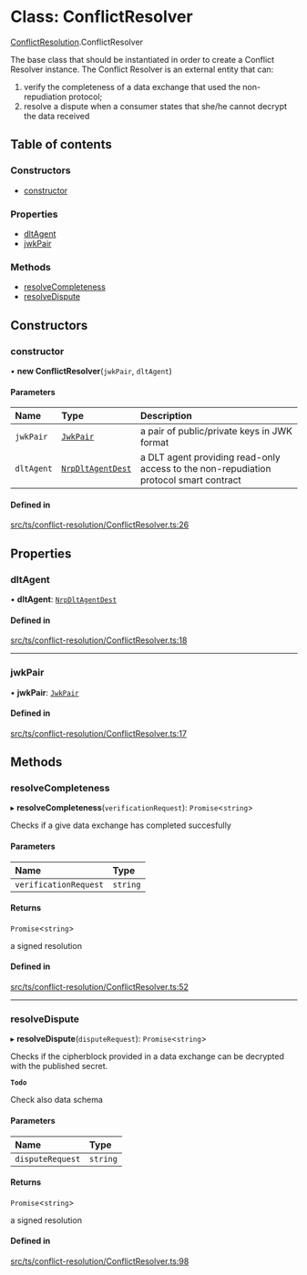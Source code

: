 # Class: ConflictResolver

[ConflictResolution](../modules/ConflictResolution.md).ConflictResolver

The base class that should be instantiated in order to create a Conflict Resolver instance.
The Conflict Resolver is an external entity that can:
 1. verify the completeness of a data exchange that used the non-repudiation protocol;
 2. resolve a dispute when a consumer states that she/he cannot decrypt the data received

## Table of contents

### Constructors

- [constructor](ConflictResolution.ConflictResolver.md#constructor)

### Properties

- [dltAgent](ConflictResolution.ConflictResolver.md#dltagent)
- [jwkPair](ConflictResolution.ConflictResolver.md#jwkpair)

### Methods

- [resolveCompleteness](ConflictResolution.ConflictResolver.md#resolvecompleteness)
- [resolveDispute](ConflictResolution.ConflictResolver.md#resolvedispute)

## Constructors

### constructor

• **new ConflictResolver**(`jwkPair`, `dltAgent`)

#### Parameters

| Name | Type | Description |
| :------ | :------ | :------ |
| `jwkPair` | [`JwkPair`](../interfaces/JwkPair.md) | a pair of public/private keys in JWK format |
| `dltAgent` | [`NrpDltAgentDest`](../interfaces/Signers.NrpDltAgentDest.md) | a DLT agent providing read-only access to the non-repudiation protocol smart contract |

#### Defined in

[src/ts/conflict-resolution/ConflictResolver.ts:26](https://gitlab.com/i3-market/code/wp3/t3.2/conflict-resolution/non-repudiation-library/-/blob/58c6997/src/ts/conflict-resolution/ConflictResolver.ts#L26)

## Properties

### dltAgent

• **dltAgent**: [`NrpDltAgentDest`](../interfaces/Signers.NrpDltAgentDest.md)

#### Defined in

[src/ts/conflict-resolution/ConflictResolver.ts:18](https://gitlab.com/i3-market/code/wp3/t3.2/conflict-resolution/non-repudiation-library/-/blob/58c6997/src/ts/conflict-resolution/ConflictResolver.ts#L18)

___

### jwkPair

• **jwkPair**: [`JwkPair`](../interfaces/JwkPair.md)

#### Defined in

[src/ts/conflict-resolution/ConflictResolver.ts:17](https://gitlab.com/i3-market/code/wp3/t3.2/conflict-resolution/non-repudiation-library/-/blob/58c6997/src/ts/conflict-resolution/ConflictResolver.ts#L17)

## Methods

### resolveCompleteness

▸ **resolveCompleteness**(`verificationRequest`): `Promise`<`string`\>

Checks if a give data exchange has completed succesfully

#### Parameters

| Name | Type |
| :------ | :------ |
| `verificationRequest` | `string` |

#### Returns

`Promise`<`string`\>

a signed resolution

#### Defined in

[src/ts/conflict-resolution/ConflictResolver.ts:52](https://gitlab.com/i3-market/code/wp3/t3.2/conflict-resolution/non-repudiation-library/-/blob/58c6997/src/ts/conflict-resolution/ConflictResolver.ts#L52)

___

### resolveDispute

▸ **resolveDispute**(`disputeRequest`): `Promise`<`string`\>

Checks if the cipherblock provided in a data exchange can be decrypted
with the published secret.

**`Todo`**

Check also data schema

#### Parameters

| Name | Type |
| :------ | :------ |
| `disputeRequest` | `string` |

#### Returns

`Promise`<`string`\>

a signed resolution

#### Defined in

[src/ts/conflict-resolution/ConflictResolver.ts:98](https://gitlab.com/i3-market/code/wp3/t3.2/conflict-resolution/non-repudiation-library/-/blob/58c6997/src/ts/conflict-resolution/ConflictResolver.ts#L98)
